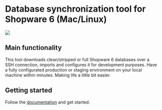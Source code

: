 # Database synchronization tool for Shopware 6 (Mac/Linux)
![](https://i.imgur.com/QWNjULB.png)

## Main functionality
This tool downloads clean/stripped or full Shopware 6 databases over a SSH connection, imports and configures it for development purposes. Have a fully configurated production or staging environment on your local machine within minutes. Making life a little bit easier.

## Getting started
Follow the [documentation](https://github.com/jellesiderius/sw-db-sync/wiki) and get started.

